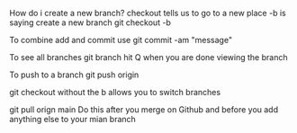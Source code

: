 How do i create a new branch?
checkout tells us to go to a new place 
-b is saying create a new branch
git checkout -b <name of branch>

To combine add and commit use 
git commit -am "message"

To see all branches 
git  branch 
hit Q when you are done viewing the branch 

To push to a branch 
git push origin <branch name>

git checkout <branch name> without the b allows you to switch branches

git pull orign main
Do this after you merge on Github and before you add anything else 
to your mian branch